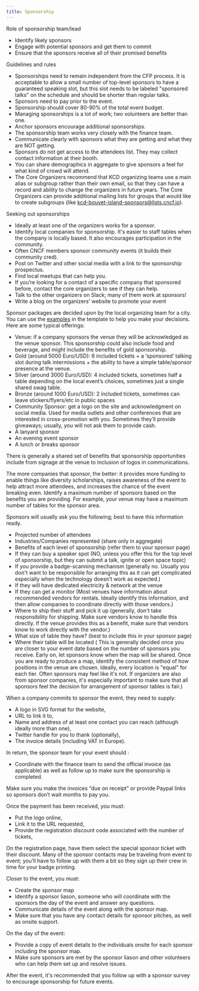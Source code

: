 ```yaml
---
title: Sponsorship
---
```


Role of sponsorship team/lead

* Identify likely sponsors
* Engage with potential sponsors and get them to commit
* Ensure that the sponsors receive all of their promised benefits

Guidelines and rules

* Sponsorships need to remain independent from the CFP process. It is acceptable to allow a small number of top-level sponsors to have a guaranteed speaking slot, but this slot needs to be labeled "sponsored talks" on the schedule and should be shorter than regular talks.
* Sponsors need to pay prior to the event.
* Sponsorship should cover 80-90% of the total event budget.
* Managing sponsorships is a lot of work; two volunteers are better than one. 
* Anchor sponsors encourage additional sponsorships.
* The sponsorship team works very closely with the finance team.
* Communicate clearly with sponsors what they are getting and what they are NOT getting. 
* Sponsors do not get access to the attendees list. They may collect contact information at their booth.
* You can share demographics in aggregate to give sponsors a feel for what kind of crowd will attend.
* The Core Organizers recommend that KCD organizing teams use a main alias or subgroup rather than their own email, so that they can have a record and ability to change the organizers in future years. The Core Organizers can provide additional mailing lists for groups that would like to create subgroups (like kcd-bouvet-island-sponsors@lists.cncf.io).

Seeking out sponsorships

* Ideally at least one of the organizers works for a sponsor.
* Identify local companies for sponsorship. It's easier to staff tables when the company is locally based. It also encourages participation in the community.
* Often CNCF members sponsor community events (it builds their community cred).
* Post on Twitter and other social media with a link to the sponsorship prospectus.
* Find local meetups that can help you.
* If you’re looking for a contact of a specific company that sponsored before, contact the core organizers to see if they can help.
* Talk to the other organizers on Slack; many of them work at sponsors!
* Write a blog on the organizers' website to promote your event

Sponsor packages are decided upon by the local organizing team for a city. You can use the [examples](https://kubernetescommunitydays.org/organizing-cfp) in the template to help you make your decisions. Here are some typical offerings:

* Venue: if a company sponsors the venue they will be acknowledged as the venue sponsor. This sponsorship could also include food and beverage, and might include the benefits of gold sponsorship.
* Gold (around 5000 Euro/USD): 6 included tickets + a ‘sponsored’ talking slot during talk intermissions + the ability to have a simple table/sponsor presence at the venue.
* Silver (around 3000 Euro/USD): 4 included tickets, sometimes half a table depending on the local event’s choices, sometimes just a single shared swag table.
* Bronze (around 1000 Euro/USD): 2 included tickets, sometimes can leave stickers/flyers/etc in public spaces
* Community Sponsor: get a logo on the site and acknowledgment on social media. Used for media outlets and other conferences that are interested in cross-promotion with you. Sometimes they’ll provide giveaways; usually, you will not ask them to provide cash.
* A lanyard sponsor
* An evening event sponsor
* A lunch or breaks sponsor

There is generally a shared set of benefits that sponsorship opportunities include from signage at the venue to inclusion of logos in communications. 

The more companies that sponsor, the better: it provides more funding to enable things like diversity scholarships, raises awareness of the event to help attract more attendees, and increases the chance of the event breaking even. Identify a maximum number of sponsors based on the benefits you are providing. For example, your venue may have a maximum number of tables for the sponsor area. 

Sponsors will usually ask you the following; best to have this information ready.

* Projected number of attendees
* Industries/Companies represented (share only in aggregate)
* Benefits of each level of sponsorship (refer them to your sponsor page)
* If they can buy a speaker spot (NO, unless you offer this for the top level of sponsorship, but they can submit a talk, ignite or open space topic)
* If you provide a badge-scanning mechanism (generally no. Usually you don't want to be responsible for arranging this as it can get complicated especially when the technology doesn't work as expected.)
* If they will have dedicated electricity & network at the venue
* If they can get a monitor (Most venues have information about recommended vendors for rentals. Ideally identify this information, and then allow companies to coordinate directly with those vendors.)
* Where to ship their stuff and pick it up (generally, don't take responsibility for shipping. Make sure vendors know to handle this directly. If the venue provides this as a benefit, make sure that vendors know to work directly with the vendor.)
* What size of table they have? (best to include this in your sponsor page)
* Where their table will be located ( This is generally decided once you are closer to your event date based on the number of sponsors you receive. Early on, let sponsors know when the map will be shared. Once you are ready to produce a map, identify the consistent method of how positions in the venue are chosen. Ideally, every location is "equal" for each tier. Often sponsors may feel like it's not. If organizers are also from sponsor companies, it's especially important to make sure that all sponsors feel the decision for arrangement of sponsor tables is fair.)

When a company commits to sponsor the event, they need to supply:

* A logo in SVG format for the website,
* URL to link it to,
* Name and address of at least one contact you can reach (although ideally more than one),
* Twitter handle for you to thank (optionally),
* The invoice details (including VAT in Europe).

In return, the sponsor team for your event should :

* Coordinate with the finance team to send the official invoice (as applicable) as well as follow up to make sure the sponsorship is completed.

Make sure you make the invoices “due on receipt” or provide Paypal links so sponsors don’t wait months to pay you.

Once the payment has been received, you must:

* Put the logo online,
* Link it to the URL requested,
* Provide the registration discount code associated with the number of tickets,

On the registration page, have them select the special sponsor ticket with their discount. Many of the sponsor contacts may be traveling from event to event; you’ll have to follow up with them a bit so they sign up their crew in time for your badge printing. 

Closer to the event, you must:

* Create the sponsor map
* Identify a sponsor liason, someone who will coordinate with the sponsors the day of the event and answer any questions.
* Communicate details of the event along with the sponsor map. 
* Make sure that you have any contact details for sponsor pitches, as well as onsite support.

On the day of the event:

* Provide a copy of event details to the individuals onsite for each sponsor including the sponsor map.
* Make sure sponsors are met by the sponsor liason and other volunteers who can help them set up and resolve issues.

After the event, it's recommended that you follow up with a sponsor survey to encourage sponsorship for future events. 


